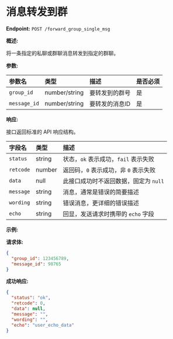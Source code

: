 # 消息转发到群

**Endpoint:** `POST /forward_group_single_msg`

**概述:**

将一条指定的私聊或群聊消息转发到指定的群聊。

**参数:**

| 参数名     | 类型        | 描述             | 是否必须 |
| :--------- | :---------- | :--------------- | :------- |
| `group_id` | number/string | 要转发到的群号   | 是       |
| `message_id` | number/string | 要转发的消息ID   | 是       |

**响应:**

接口返回标准的 API 响应结构。

| 字段名   | 类型    | 描述                                     |
| :------- | :------ | :--------------------------------------- |
| `status` | string  | 状态，`ok` 表示成功，`fail` 表示失败     |
| `retcode`| number  | 返回码，`0` 表示成功，非 `0` 表示失败     |
| `data`   | null    | 此接口成功时不返回数据，固定为 `null`    |
| `message`| string  | 消息，通常是错误的简要描述              |
| `wording`| string  | 错误消息，更详细的错误描述             |
| `echo`   | string  | 回显，发送请求时携带的 `echo` 字段      |

**示例:**

**请求体:**

```json
{
  "group_id": 123456789,
  "message_id": 98765
}
```

**成功响应:**

```json
{
  "status": "ok",
  "retcode": 0,
  "data": null,
  "message": "",
  "wording": "",
  "echo": "user_echo_data"
}
```